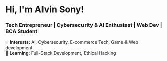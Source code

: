 #  Hi, I'm Alvin Sony!
### Tech Entrepreneur | Cybersecurity & AI Enthusiast | Web Dev | BCA Student  

💡 **Interests:** AI, Cybersecurity, E-commerce Tech, Game & Web development  
🌱 **Learning:** Full-Stack Development, Ethical Hacking  

